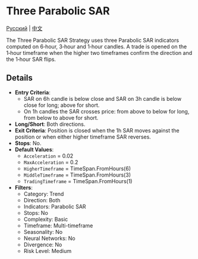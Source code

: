 # Three Parabolic SAR
[Русский](README_ru.md) | [中文](README_cn.md)

The Three Parabolic SAR Strategy uses three Parabolic SAR indicators computed on 6‑hour, 3‑hour and 1‑hour candles. A trade is opened on the 1‑hour timeframe when the higher two timeframes confirm the direction and the 1‑hour SAR flips.

## Details

- **Entry Criteria**:
  - SAR on 6h candle is below close and SAR on 3h candle is below close for long; above for short.
  - On 1h candles the SAR crosses price: from above to below for long, from below to above for short.
- **Long/Short**: Both directions.
- **Exit Criteria**: Position is closed when the 1h SAR moves against the position or when either higher timeframe SAR reverses.
- **Stops**: No.
- **Default Values**:
  - `Acceleration` = 0.02
  - `MaxAcceleration` = 0.2
  - `HigherTimeframe` = TimeSpan.FromHours(6)
  - `MiddleTimeframe` = TimeSpan.FromHours(3)
  - `TradingTimeframe` = TimeSpan.FromHours(1)
- **Filters**:
  - Category: Trend
  - Direction: Both
  - Indicators: Parabolic SAR
  - Stops: No
  - Complexity: Basic
  - Timeframe: Multi-timeframe
  - Seasonality: No
  - Neural Networks: No
  - Divergence: No
  - Risk Level: Medium
